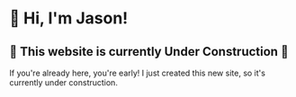 # 👋 Hi, I'm Jason!

## 🦺 This website is currently **Under Construction** 🦺

If you're already here, you're early! I just created this new site, so it's currently under construction.
